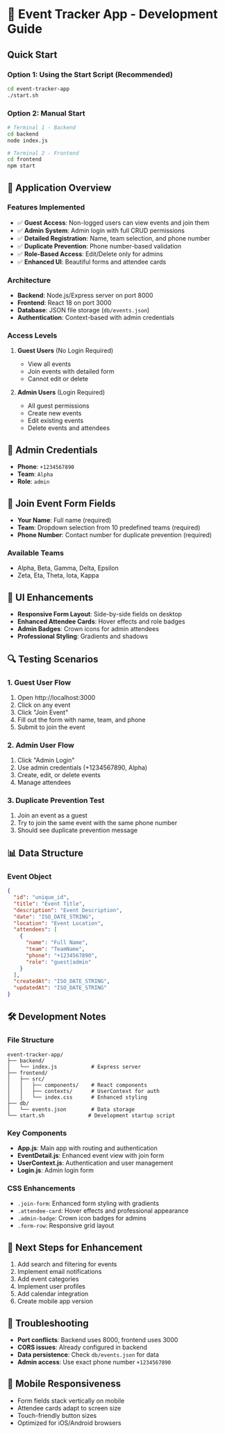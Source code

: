 # 🎯 Event Tracker App - Development Guide

## Quick Start

### Option 1: Using the Start Script (Recommended)
```bash
cd event-tracker-app
./start.sh
```

### Option 2: Manual Start
```bash
# Terminal 1 - Backend
cd backend
node index.js

# Terminal 2 - Frontend  
cd frontend
npm start
```

## 🔧 Application Overview

### Features Implemented
- ✅ **Guest Access**: Non-logged users can view events and join them
- ✅ **Admin System**: Admin login with full CRUD permissions
- ✅ **Detailed Registration**: Name, team selection, and phone number
- ✅ **Duplicate Prevention**: Phone number-based validation
- ✅ **Role-Based Access**: Edit/Delete only for admins
- ✅ **Enhanced UI**: Beautiful forms and attendee cards

### Architecture
- **Backend**: Node.js/Express server on port 8000
- **Frontend**: React 18 on port 3000
- **Database**: JSON file storage (`db/events.json`)
- **Authentication**: Context-based with admin credentials

### Access Levels
1. **Guest Users** (No Login Required)
   - View all events
   - Join events with detailed form
   - Cannot edit or delete

2. **Admin Users** (Login Required)
   - All guest permissions
   - Create new events
   - Edit existing events
   - Delete events and attendees

## 🔐 Admin Credentials
- **Phone**: `+1234567890`
- **Team**: `Alpha`
- **Role**: `admin`

## 📝 Join Event Form Fields
- **Your Name**: Full name (required)
- **Team**: Dropdown selection from 10 predefined teams (required)
- **Phone Number**: Contact number for duplicate prevention (required)

### Available Teams
- Alpha, Beta, Gamma, Delta, Epsilon
- Zeta, Eta, Theta, Iota, Kappa

## 🎨 UI Enhancements
- **Responsive Form Layout**: Side-by-side fields on desktop
- **Enhanced Attendee Cards**: Hover effects and role badges
- **Admin Badges**: Crown icons for admin attendees
- **Professional Styling**: Gradients and shadows

## 🔍 Testing Scenarios

### 1. Guest User Flow
1. Open http://localhost:3000
2. Click on any event
3. Click "Join Event"
4. Fill out the form with name, team, and phone
5. Submit to join the event

### 2. Admin User Flow
1. Click "Admin Login"
2. Use admin credentials (+1234567890, Alpha)
3. Create, edit, or delete events
4. Manage attendees

### 3. Duplicate Prevention Test
1. Join an event as a guest
2. Try to join the same event with the same phone number
3. Should see duplicate prevention message

## 📊 Data Structure

### Event Object
```json
{
  "id": "unique_id",
  "title": "Event Title",
  "description": "Event Description",
  "date": "ISO_DATE_STRING",
  "location": "Event Location",
  "attendees": [
    {
      "name": "Full Name",
      "team": "TeamName", 
      "phone": "+1234567890",
      "role": "guest|admin"
    }
  ],
  "createdAt": "ISO_DATE_STRING",
  "updatedAt": "ISO_DATE_STRING"
}
```

## 🛠 Development Notes

### File Structure
```
event-tracker-app/
├── backend/
│   └── index.js           # Express server
├── frontend/
│   ├── src/
│   │   ├── components/    # React components
│   │   ├── contexts/      # UserContext for auth
│   │   └── index.css      # Enhanced styling
├── db/
│   └── events.json        # Data storage
└── start.sh              # Development startup script
```

### Key Components
- **App.js**: Main app with routing and authentication
- **EventDetail.js**: Enhanced event view with join form
- **UserContext.js**: Authentication and user management
- **Login.js**: Admin login form

### CSS Enhancements
- `.join-form`: Enhanced form styling with gradients
- `.attendee-card`: Hover effects and professional appearance
- `.admin-badge`: Crown icon badges for admins
- `.form-row`: Responsive grid layout

## 🚀 Next Steps for Enhancement
1. Add search and filtering for events
2. Implement email notifications
3. Add event categories
4. Implement user profiles
5. Add calendar integration
6. Create mobile app version

## 🐛 Troubleshooting
- **Port conflicts**: Backend uses 8000, frontend uses 3000
- **CORS issues**: Already configured in backend
- **Data persistence**: Check `db/events.json` for data
- **Admin access**: Use exact phone number `+1234567890`

## 📱 Mobile Responsiveness
- Form fields stack vertically on mobile
- Attendee cards adapt to screen size
- Touch-friendly button sizes
- Optimized for iOS/Android browsers
